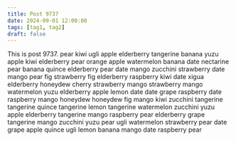 ```yaml
---
title: Post 9737
date: 2024-09-01 12:00:00
tags: [tag1, tag2]
draft: false
---
```

This is post 9737.
pear
kiwi
ugli
apple
elderberry
tangerine
banana
yuzu
apple
kiwi
elderberry
pear
orange
apple
watermelon
banana
date
nectarine
pear
banana
quince
elderberry
pear
date
mango
zucchini
strawberry
date
mango
pear
fig
strawberry
fig
elderberry
raspberry
kiwi
date
xigua
elderberry
honeydew
cherry
strawberry
mango
strawberry
mango
watermelon
yuzu
elderberry
apple
lemon
date
date
grape
raspberry
date
raspberry
mango
honeydew
honeydew
fig
mango
kiwi
zucchini
tangerine
tangerine
quince
tangerine
lemon
tangerine
watermelon
zucchini
yuzu
apple
elderberry
tangerine
mango
raspberry
pear
elderberry
grape
tangerine
mango
zucchini
yuzu
pear
ugli
watermelon
strawberry
pear
date
grape
apple
quince
ugli
lemon
banana
mango
date
raspberry
pear
